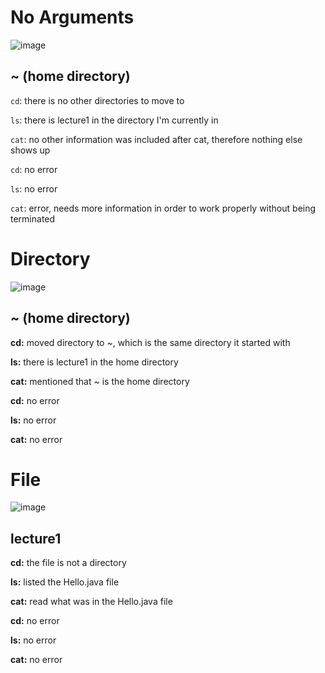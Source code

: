 # No Arguments
![image](https://github.com/divine9223/cse15l-lab-reports/assets/147002921/d480ea53-5d1f-47bb-9883-f6935128fc79)
## \~ (home directory)

`cd`: there is no other directories to move to

`ls`: there is lecture1 in the directory I'm currently in

`cat`: no other information was included after cat, therefore nothing else shows up

`cd`: no error

`ls`: no error

`cat`: error, needs more information in order to work properly without being terminated

# Directory
![image](https://github.com/divine9223/cse15l-lab-reports/assets/147002921/a8182969-eac1-4bd6-8d9b-197ab8a56128)
## \~ (home directory)

**cd:** moved directory to ~, which is the same directory it started with

**ls:** there is lecture1 in the home directory

**cat:** mentioned that ~ is the home directory

**cd:** no error

**ls:** no error

**cat:** no error

# File
![image](https://github.com/divine9223/cse15l-lab-reports/assets/147002921/d043a1d3-fbc3-4f4a-8a5b-de05c3660c1d)
## lecture1

**cd:** the file is not a directory

**ls:** listed the Hello.java file

**cat:** read what was in the Hello.java file

**cd:** no error

**ls:** no error

**cat:** no error
